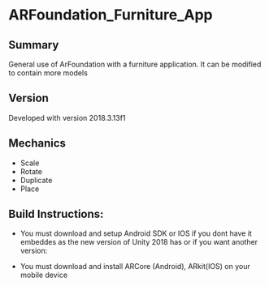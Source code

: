 # ARFoundation_Furniture_App

Summary
--------
General use of ArFoundation with a furniture application.
It can be modified to contain more models

Version
---------
Developed with version 2018.3.13f1

Mechanics
-------------
  - Scale
  - Rotate
  - Duplicate
  - Place
  
Build Instructions:
-------------

  - You must download and setup Android SDK or IOS if you dont have it embeddes as the new version of Unity 2018 has or if you want another version:
  
  - You must download and install ARCore (Android), ARkit(IOS) on your mobile device
  
